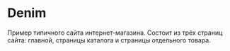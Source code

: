 Denim
===================
Пример типичного сайта интернет-магазина. Состоит из трёх страниц сайта: главной, страницы каталога и страницы отдельного товара.
